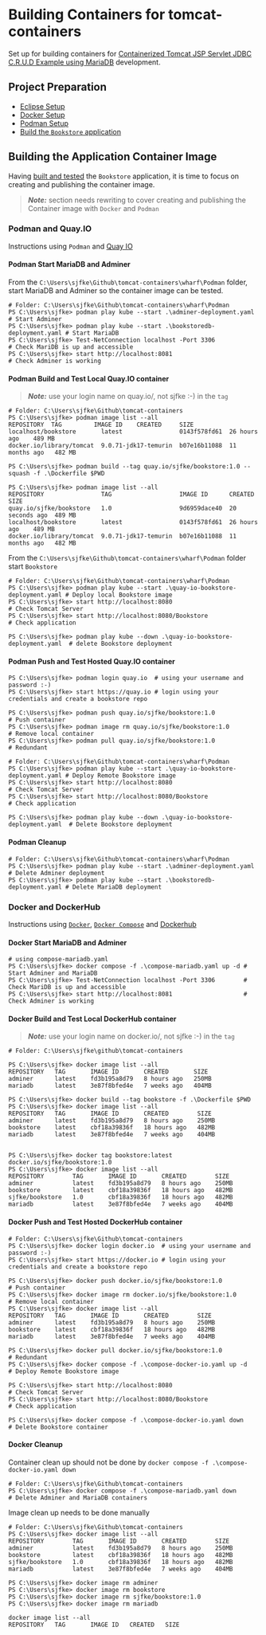 # Building Containers for tomcat-containers

Set up for building containers for [Containerized Tomcat JSP Servlet JDBC C.R.U.D Example using MariaDB](https://www.codejava.net/coding/jsp-servlet-jdbc-mysql-create-read-update-delete-crud-example) development.

## Project Preparation

* [Eclipse Setup](./ECLIPSE.md)
* [Docker Setup](./DOCKER.md)
* [Podman Setup](./PODMAN.md)
* [Build the `Bookstore` application](./BUILD.md)

## Building the Application Container Image

Having [built and tested](./BUILD.md) the `Bookstore` application, it is time to focus on creating and publishing the container image.

> ***Note:*** section needs rewriting to cover creating and publishing the Container image with `Docker` and `Podman`

### Podman and Quay.IO

Instructions using `Podman` and [Quay IO](https://quay.io/)

#### Podman Start MariaDB and Adminer

From the `C:\Users\sjfke\Github\tomcat-containers\wharf\Podman` folder, start MariaDB and Adminer so the container image can be tested.

```console
# Folder: C:\Users\sjfke\Github\tomcat-containers\wharf\Podman
PS C:\Users\sjfke> podman play kube --start .\adminer-deployment.yaml     # Start Adminer
PS C:\Users\sjfke> podman play kube --start .\bookstoredb-deployment.yaml # Start MariaDB
PS C:\Users\sjfke> Test-NetConnection localhost -Port 3306                # Check MariDB is up and accessible
PS C:\Users\sjfke> start http://localhost:8081                            # Check Adminer is working
```

#### Podman Build and Test Local Quay.IO container

> ***Note:*** use your login name on quay.io/<user>, not sjfke :-) in the `tag`

```console
# Folder: C:\Users\sjfke\Github\tomcat-containers
PS C:\Users\sjfke> podman image list --all
REPOSITORY  TAG         IMAGE ID    CREATED     SIZE
localhost/bookstore       latest                0143f578fd61  26 hours ago    489 MB
docker.io/library/tomcat  9.0.71-jdk17-temurin  b07e16b11088  11 months ago   482 MB

PS C:\Users\sjfke> podman build --tag quay.io/sjfke/bookstore:1.0 --squash -f .\Dockerfile $PWD

PS C:\Users\sjfke> podman image list --all
REPOSITORY                TAG                   IMAGE ID      CREATED         SIZE
quay.io/sjfke/bookstore   1.0                   9d6959dace40  20 seconds ago  489 MB
localhost/bookstore       latest                0143f578fd61  26 hours ago    489 MB
docker.io/library/tomcat  9.0.71-jdk17-temurin  b07e16b11088  11 months ago   482 MB
```

From the `C:\Users\sjfke\Github\tomcat-containers\wharf\Podman` folder start `Bookstore`

```console
# Folder: C:\Users\sjfke\Github\tomcat-containers\wharf\Podman
PS C:\Users\sjfke> podman play kube --start .\quay-io-bookstore-deployment.yaml # Deploy local Bookstore image
PS C:\Users\sjfke> start http://localhost:8080                                  # Check Tomcat Server
PS C:\Users\sjfke> start http://localhost:8080/Bookstore                        # Check application

PS C:\Users\sjfke> podman play kube --down .\quay-io-bookstore-deployment.yaml  # delete Bookstore deployment
```

#### Podman Push and Test Hosted Quay.IO container

```console
PS C:\Users\sjfke> podman login quay.io  # using your username and password :-)
PS C:\Users\sjfke> start https://quay.io # login using your credentials and create a bookstore repo

PS C:\Users\sjfke> podman push quay.io/sjfke/bookstore:1.0                      # Push container
PS C:\Users\sjfke> podman image rm quay.io/sjfke/bookstore:1.0                  # Remove local container
PS C:\Users\sjfke> podman pull quay.io/sjfke/bookstore:1.0                      # Redundant

# Folder: C:\Users\sjfke\Github\tomcat-containers\wharf\Podman
PS C:\Users\sjfke> podman play kube --start .\quay-io-bookstore-deployment.yaml # Deploy Remote Bookstore image
PS C:\Users\sjfke> start http://localhost:8080                                  # Check Tomcat Server
PS C:\Users\sjfke> start http://localhost:8080/Bookstore                        # Check application

PS C:\Users\sjfke> podman play kube --down .\quay-io-bookstore-deployment.yaml  # Delete Bookstore deployment
```

#### Podman Cleanup

```console
# Folder: C:\Users\sjfke\Github\tomcat-containers\wharf\Podman
PS C:\Users\sjfke> podman play kube --start .\adminer-deployment.yaml     # Delete Adminer deployment
PS C:\Users\sjfke> podman play kube --start .\bookstoredb-deployment.yaml # Delete MariaDB deployment
```

### Docker and DockerHub

Instructions using [`Docker`](https://docs.docker.com/engine/reference/commandline/cli/), [`Docker Compose`](https://docs.docker.com/compose/compose-file/) and [Dockerhub](https://hub.docker.com/)

#### Docker Start MariaDB and Adminer

```console
# using compose-mariadb.yaml
PS C:\Users\sjfke> docker compose -f .\compose-mariadb.yaml up -d # Start Adminer and MariaDB
PS C:\Users\sjfke> Test-NetConnection localhost -Port 3306        # Check MariDB is up and accessible
PS C:\Users\sjfke> start http://localhost:8081                    # Check Adminer is working
```

#### Docker Build and Test Local DockerHub container

> ***Note:*** use your login name on docker.io/<user>, not sjfke :-) in the `tag`

```console
# Folder: C:\Users\sjfke\github\tomcat-containers

PS C:\Users\sjfke> docker image list --all
REPOSITORY   TAG       IMAGE ID       CREATED       SIZE
adminer      latest    fd3b195a8d79   8 hours ago   250MB
mariadb      latest    3e87f8bfed4e   7 weeks ago   404MB

PS C:\Users\sjfke> docker build --tag bookstore -f .\Dockerfile $PWD
PS C:\Users\sjfke> docker image list --all
REPOSITORY   TAG       IMAGE ID       CREATED        SIZE
adminer      latest    fd3b195a8d79   8 hours ago    250MB
bookstore    latest    cbf18a39836f   18 hours ago   482MB
mariadb      latest    3e87f8bfed4e   7 weeks ago    404MB


PS C:\Users\sjfke> docker tag bookstore:latest docker.io/sjfke/bookstore:1.0
PS C:\Users\sjfke> docker image list --all
REPOSITORY        TAG       IMAGE ID       CREATED        SIZE
adminer           latest    fd3b195a8d79   8 hours ago    250MB
bookstore         latest    cbf18a39836f   18 hours ago   482MB
sjfke/bookstore   1.0       cbf18a39836f   18 hours ago   482MB
mariadb           latest    3e87f8bfed4e   7 weeks ago    404MB
```

#### Docker Push and Test Hosted DockerHub container

```console
# Folder: C:\Users\sjfke\Github\tomcat-containers
PS C:\Users\sjfke> docker login docker.io  # using your username and password :-)
PS C:\Users\sjfke> start https://docker.io # login using your credentials and create a bookstore repo

PS C:\Users\sjfke> docker push docker.io/sjfke/bookstore:1.0                    # Push container
PS C:\Users\sjfke> docker image rm docker.io/sjfke/bookstore:1.0                # Remove local container
PS C:\Users\sjfke> docker image list --all
REPOSITORY   TAG       IMAGE ID       CREATED        SIZE
adminer      latest    fd3b195a8d79   8 hours ago    250MB
bookstore    latest    cbf18a39836f   18 hours ago   482MB
mariadb      latest    3e87f8bfed4e   7 weeks ago    404MB

PS C:\Users\sjfke> docker pull docker.io/sjfke/bookstore:1.0                    # Redundant
PS C:\Users\sjfke> docker compose -f .\compose-docker-io.yaml up -d             # Deploy Remote Bookstore image

PS C:\Users\sjfke> start http://localhost:8080                                  # Check Tomcat Server
PS C:\Users\sjfke> start http://localhost:8080/Bookstore                        # Check application

PS C:\Users\sjfke> docker compose -f .\compose-docker-io.yaml down              # Delete Bookstore container
```

#### Docker Cleanup

Container clean up should not be done by `docker compose -f .\compose-docker-io.yaml down`

```console
# Folder: C:\Users\sjfke\Github\tomcat-containers
PS C:\Users\sjfke> docker compose -f .\compose-mariadb.yaml down                # Delete Adminer and MariaDB containers
```

Image clean up needs to be done manually

```console
# Folder: C:\Users\sjfke\Github\tomcat-containers
PS C:\Users\sjfke> docker image list --all
REPOSITORY        TAG       IMAGE ID       CREATED        SIZE
adminer           latest    fd3b195a8d79   8 hours ago    250MB
bookstore         latest    cbf18a39836f   18 hours ago   482MB
sjfke/bookstore   1.0       cbf18a39836f   18 hours ago   482MB
mariadb           latest    3e87f8bfed4e   7 weeks ago    404MB

PS C:\Users\sjfke> docker image rm adminer 
PS C:\Users\sjfke> docker image rm bookstore
PS C:\Users\sjfke> docker image rm sjfke/bookstore:1.0
PS C:\Users\sjfke> docker image rm mariadb

docker image list --all
REPOSITORY   TAG       IMAGE ID   CREATED   SIZE
```
